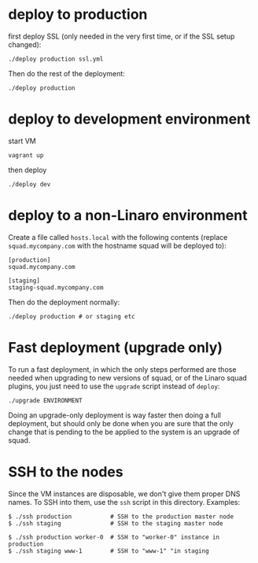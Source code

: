 # deploy to production

first deploy SSL (only needed in the very first time, or if the SSL setup
changed):

```
./deploy production ssl.yml
```

Then do the rest of the deployment:

```
./deploy production
```

# deploy to development environment

start VM

```
vagrant up
```

then deploy

```
./deploy dev
```

# deploy to a non-Linaro environment

Create a file called `hosts.local` with the following contents (replace
`squad.mycompany.com` with the hostname squad will be deployed to):

```
[production]
squad.mycompany.com

[staging]
staging-squad.mycompany.com
```

Then do the deployment normally:

```
./deploy production # or staging etc
```

# Fast deployment (upgrade only)

To run a fast deployment, in which the only steps performed are those needed
when upgrading to new versions of squad, or of the Linaro squad plugins, you
just need to use the `upgrade` script instead of `deploy`:

```
./upgrade ENVIRONMENT
```

Doing an upgrade-only deployment is way faster then doing a full deployment,
but should only be done when you are sure that the only change that is pending
to the be applied to the system is an upgrade of squad.

# SSH to the nodes

Since the VM instances are disposable, we don't give them proper DNS names. To
SSH into them, use the `ssh` script in this directory. Examples:

```
$ ./ssh production           # SSH to the production master node
$ ./ssh staging              # SSH to the staging master node

$ ./ssh production worker-0  # SSH to "worker-0" instance in production
$ ./ssh staging www-1        # SSH to "www-1" "in staging
```
